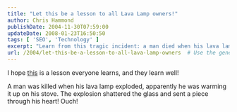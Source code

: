 ```yaml
---
title: "Let this be a lesson to all Lava Lamp owners!"
author: Chris Hammond
publishDate: 2004-11-30T07:59:00
updateDate: 2008-01-23T16:50:50
tags: [ 'SEO', 'Technology' ]
excerpt: "Learn from this tragic incident: a man died when his lava lamp exploded as he tried to warm it on his stove, with a piece of glass piercing his heart. Safety first!"
url: /2004/let-this-be-a-lesson-to-all-lava-lamp-owners  # Use the generated URL with year
---
```

<P>I hope <A href="https://www.cnn.com/2004/US/11/30/lava.lamp.death.ap/index.html">this</A> is a lesson everyone learns, and they learn well!</P> <P>A man was killed when his lava lamp exploded, apparently he was warming it up on his stove. The explosion shattered the glass and sent a piece through his heart! Ouch!</P>


